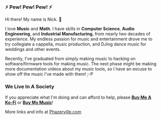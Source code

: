### ⚡ Pew! Pew! Pew! ⚡

Hi there! My name is Nick. 👋

I love **Music** and **Math**. I have skills in **Computer Science**, **Audio Engineering**, and **Industrial Manufacturing**, from nearly two decades of experience.
My endless passion for music and entertainment drove me to try collegiate a cappella, music production, and DJing dance music for weddings and other events.

Recently, I've graduated from simply making music to hacking on software/firmware tools for making music. The next phase might be making more documentation videos about my music tools, so I have an excuse to show off the music I've made with them! ;-P

### We Live In A Society
If you appreciate what I'm doing and can afford to help, please [**Buy Me A Ko-Fi**](https://ko-fi.com/djphazer) or [**Buy My Music**](https://djphazer.bandcamp.com/)!

More links and info at [Phazerville.com](https://www.phazerville.com/)
